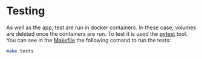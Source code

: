 # Testing
As well as the app, test are run in docker containers. In these case, volumes are deleted once the containers are run. To test it is used the [pytest](https://docs.pytest.org/en/7.4.x/contents.html) tool. You can see in the [Makefile](Makefile.md) the following comand to run the tests:

```bash
make tests
```